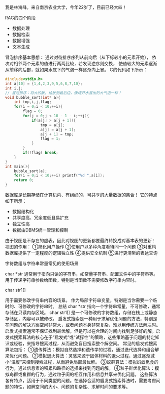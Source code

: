 我是林海峰，来自南京农业大学，今年22岁了，目前已经大四！

RAG的四个阶段
- 数据处理
- 数据检索
- 数据增强
- 文本生成

冒泡排序基本思想： 
通过对待排序序列从前向后（从下标较小的元素开始），
依次对相邻两个元素的值进行两两比较，若发现逆序则交换，
使值较大的元素逐渐从前移向后部，就如果水底下的气泡一样逐渐向上冒。
C的代码如下所示：
```c
#include<stdio.h>
int a[10] = {1,4,2,3,9,5,6,8,7,10};
int i,j;
// 冒泡排序：将大的数，给放到最后边，像烧开水冒出的大气泡一样！ 
void bubble_sort(int* a){
	int tmp,i,j,flag;
	for(i = 0;i < 10;++i){
		flag = 0; 
		for(j = 0;j < 10 - 1 - i;++j){
			if(a[j] > a[j + 1]){
				tmp = a[j];
				a[j] = a[j + 1];
				a[j + 1] = tmp;
				flag = 1;
			}
		}
		if(!flag) break;
	}
}
int main(){
	bubble_sort(a);
	for(i = 0;i < 10;++i) printf("%d ",a[i]);
	return 0;
}
```


数据库是长期存储在计算机内、有组织的、可共享的大量数据的集合！
它的特点如下所示：
- 数据结构化
- 共享度高、冗余度低且易扩充
- 独立性高
- 数据由DBMS统一管理和控制



由于视图是不存在的虚表，因此对视图的更新都要最终转换成对基本表的更新！
视图的作用：
①简化用户操作
②使用户以多种角度看待同一个问题
③对重构数据库提供了一定程度的逻辑独立性
④提供安全机制
⑤进行更清晰的表达查询


字符数组与字符串常量常见的使用场景

char *str 通常用于指向只读的字符串，如常量字符串、配置文件中的字符串等。 用于传递字符串参数给函数，特别是当函数不需要修改字符串内容时。

char str1[]

用于需要修改字符串内容的场景。 作为局部字符串变量，特别是当你需要一个临时的、可修改的字符串时。 总结 char *str 指向一个字符串常量，不可修改，通常存储在只读内存区域。 char str1[] 是一个可修改的字符数组，存储在栈上或静态存储区，内容可以被修改。
启发式搜索是一种用于求解优化问题的方法，特别是在问题的解决方案空间非常大，或者问题本身非常复杂，难以用传统方法解决时。启发式搜索通常不保证找到最优解，但是可以在合理的时间内找到足够好的解。启发式搜索算法的核心在于“启发式”或“试探性”的策略，这些策略基于问题的特定知识或经验，来指导搜索过程，从而避免盲目搜索整个解空间。
常见的启发式搜索算法包括：
①遗传算法：模拟自然选择和遗传学的过程，通过迭代选择和组合解来优化问题。
②模拟退火算法：灵感来源于固体材料的退火过程，通过逐渐减小“温度”来控制搜索过程，从而避免局部最优解。
③蚁群算法：模拟蚂蚁觅食的行为，通过信息素的积累和路径的选择来找到问题的解。
④粒子群优化算法：模拟鸟群或鱼群的行为，通过粒子间的相互作用和信息共享来优化问题。
这些算法各有特点，适用于不同类型的问题。在选择合适的启发式搜索算法时，需要考虑问题的特性，如解空间的大小、问题的复杂性、求解时间的要求等。


